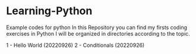 # Learning-Python
Example codes for python
In this Repository you can find my firsts coding exercises in Python
I will be organized in directories according to the topic.

1 - Hello World (20220926)
2 - Conditionals (20220926)
